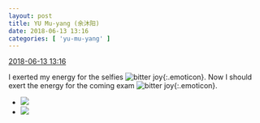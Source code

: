 ```yaml
---
layout: post
title: YU Mu-yang (余沐阳)
date: 2018-06-13 13:16
categories: [ 'yu-mu-yang' ]
---
```


<div class="weibo-info">
  <a href="https://weibo.com/6505651747/Gla8m3DEu">2018-06-13 13:16</a>
</div>

I exerted my energy for the selfies ![bitter joy](https://img.t.sinajs.cn/t4/appstyle/expression/ext/normal/83/2018new_kuxiao_org.png){:.emoticon}. Now I should exert the energy for the coming exam ![bitter joy](https://img.t.sinajs.cn/t4/appstyle/expression/ext/normal/83/2018new_kuxiao_org.png){:.emoticon}.

<!-- more -->

<ul class="weibo-pic-list-1">
  <li class="weibo-pic">
    <a href="http://wx3.sinaimg.cn/mw690/0076h3cTly1fs9h854itgj311i1bfqcj.jpg"><img src="http://wx3.sinaimg.cn/thumb150/0076h3cTly1fs9h854itgj311i1bfqcj.jpg"/></a>
  </li>
  <li class="weibo-pic">
    <a href="http://wx4.sinaimg.cn/mw690/0076h3cTly1fs9h3flj5mj30qo0zkahj.jpg"><img src="http://wx4.sinaimg.cn/thumb150/0076h3cTly1fs9h3flj5mj30qo0zkahj.jpg"/></a>
  </li>
</ul>
